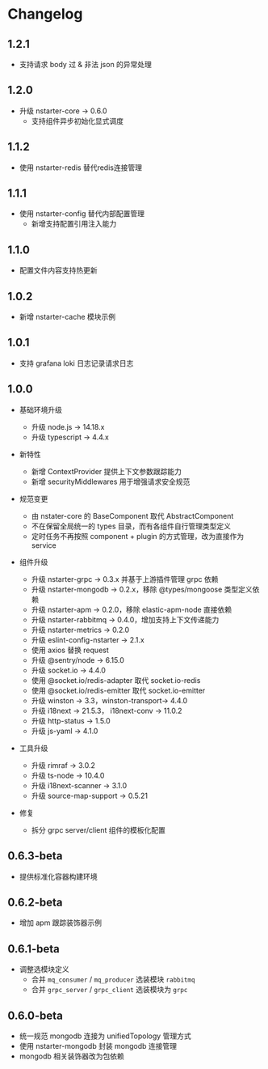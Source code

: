 # Changelog

## 1.2.1

* 支持请求 body 过 & 非法 json 的异常处理

## 1.2.0

* 升级 nstarter-core -> 0.6.0
  * 支持组件异步初始化显式调度

## 1.1.2

* 使用 nstarter-redis 替代redis连接管理

## 1.1.1

* 使用 nstarter-config 替代内部配置管理
  - 新增支持配置引用注入能力

## 1.1.0 

* 配置文件内容支持热更新

## 1.0.2

* 新增 nstarter-cache 模块示例

## 1.0.1

* 支持 grafana loki 日志记录请求日志

## 1.0.0

* 基础环境升级
  - 升级 node.js -> 14.18.x
  - 升级 typescript -> 4.4.x

* 新特性
  - 新增 ContextProvider 提供上下文参数跟踪能力
  - 新增 securityMiddlewares 用于增强请求安全规范

* 规范变更
  - 由 nstater-core 的 BaseComponent 取代 AbstractComponent
  - 不在保留全局统一的 types 目录，而有各组件自行管理类型定义
  - 定时任务不再按照 component + plugin 的方式管理，改为直接作为 service

* 组件升级
  - 升级 nstarter-grpc -> 0.3.x 并基于上游插件管理 grpc 依赖
  - 升级 nstarter-mongodb -> 0.2.x，移除 @types/mongoose 类型定义依赖
  - 升级 nstarter-apm -> 0.2.0，移除 elastic-apm-node 直接依赖
  - 升级 nstarter-rabbitmq -> 0.4.0，增加支持上下文传递能力
  - 升级 nstarter-metrics -> 0.2.0
  - 升级 eslint-config-nstarter -> 2.1.x
  - 使用 axios 替换 request
  - 升级 @sentry/node -> 6.15.0
  - 升级 socket.io -> 4.4.0
  - 使用 @socket.io/redis-adapter 取代 socket.io-redis
  - 使用 @socket.io/redis-emitter 取代 socket.io-emitter
  - 升级 winston -> 3.3，winston-transport-> 4.4.0
  - 升级 i18next -> 21.5.3， i18next-conv -> 11.0.2
  - 升级 http-status -> 1.5.0
  - 升级 js-yaml -> 4.1.0

* 工具升级
  - 升级 rimraf -> 3.0.2
  - 升级 ts-node -> 10.4.0
  - 升级 i18next-scanner -> 3.1.0
  - 升级 source-map-support -> 0.5.21

* 修复
  - 拆分 grpc server/client 组件的模板化配置

## 0.6.3-beta

* 提供标准化容器构建环境

## 0.6.2-beta

* 增加 apm 跟踪装饰器示例

## 0.6.1-beta

* 调整选模块定义
  * 合并 `mq_consumer` / `mq_producer` 选装模块 `rabbitmq`
  * 合并 `grpc_server` / `grpc_client` 选装模块为 `grpc`

## 0.6.0-beta

* 统一规范 mongodb 连接为 unifiedTopology 管理方式
* 使用 nstarter-mongodb 封装 mongodb 连接管理
* mongodb 相关装饰器改为包依赖 
